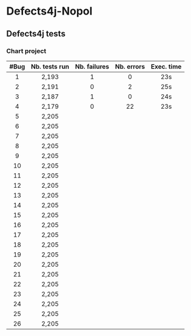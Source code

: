 # Defects4j-Nopol

## Defects4j tests

### Chart project

| #Bug | Nb. tests run | Nb. failures | Nb. errors | Exec. time |
|:----:|:-------------:|:------------:|:----------:|:----------:|
| 1    | 2,193         | 1            | 0          | 23s        |
| 2    | 2,191         | 0            | 2          | 25s        |
| 3    | 2,187         | 1            | 0          | 24s        |
| 4    | 2,179         | 0            | 22         | 23s        |
| 5    | 2,205    |||
| 6    | 2,205    |||
| 7    | 2,205    |||
| 8    | 2,205    |||
| 9    | 2,205    |||
| 10   | 2,205    |||
| 11   | 2,205    |||
| 12   | 2,205    |||
| 13   | 2,205    |||
| 14   | 2,205    |||
| 15   | 2,205    |||
| 16   | 2,205    |||
| 17   | 2,205    |||
| 18   | 2,205    |||
| 19   | 2,205    |||
| 20   | 2,205    |||
| 21   | 2,205    |||
| 22   | 2,205    |||
| 23   | 2,205    |||
| 24   | 2,205    |||
| 25   | 2,205    |||
| 26   | 2,205    |||
